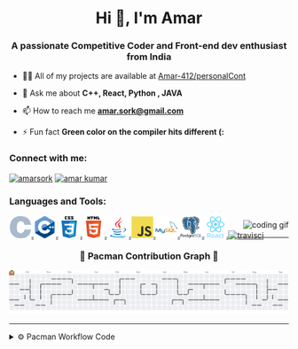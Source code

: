 <h1 align="center">Hi 👋, I'm Amar</h1>
<h3 align="center">A passionate Competitive Coder and Front-end dev enthusiast from India</h3>

- 👨‍💻 All of my projects are available at [Amar-412/personalCont](Amar-412/Personal-Cont)

- 💬 Ask me about **C++, React, Python , JAVA**

- 📫 How to reach me **amar.sork@gmail.com**

- ⚡ Fun fact **Green color on the compiler hits different (:**

<h3 align="left">Connect with me:</h3>
<p align="left">
<a href="https://twitter.com/amarsork" target="blank"><img align="center" src="https://raw.githubusercontent.com/rahuldkjain/github-profile-readme-generator/master/src/images/icons/Social/twitter.svg" alt="amarsork" height="30" width="40" /></a>
<a href="https://linkedin.com/in/amar kumar" target="blank"><img align="center" src="https://raw.githubusercontent.com/rahuldkjain/github-profile-readme-generator/master/src/images/icons/Social/linked-in-alt.svg" alt="amar kumar" height="30" width="40" /></a>
</p>

<h3 align="left">Languages and Tools:</h3>
<p align="left"> 
  <a href="https://www.cprogramming.com/" target="_blank" rel="noreferrer"> 
    <img src="https://raw.githubusercontent.com/devicons/devicon/master/icons/c/c-original.svg" alt="c" width="40" height="40"/> 
  </a> 
  <a href="https://www.w3schools.com/cpp/" target="_blank" rel="noreferrer"> 
    <img src="https://raw.githubusercontent.com/devicons/devicon/master/icons/cplusplus/cplusplus-original.svg" alt="cplusplus" width="40" height="40"/> 
  </a> 
  <a href="https://www.w3schools.com/css/" target="_blank" rel="noreferrer"> 
    <img src="https://raw.githubusercontent.com/devicons/devicon/master/icons/css3/css3-original-wordmark.svg" alt="css3" width="40" height="40"/> 
  </a> 
  <a href="https://www.w3.org/html/" target="_blank" rel="noreferrer"> 
    <img src="https://raw.githubusercontent.com/devicons/devicon/master/icons/html5/html5-original-wordmark.svg" alt="html5" width="40" height="40"/> 
  </a> 
  <a href="https://www.java.com" target="_blank" rel="noreferrer"> 
    <img src="https://raw.githubusercontent.com/devicons/devicon/master/icons/java/java-original.svg" alt="java" width="40" height="40"/> 
  </a> 
  <a href="https://developer.mozilla.org/en-US/docs/Web/JavaScript" target="_blank" rel="noreferrer"> 
    <img src="https://raw.githubusercontent.com/devicons/devicon/master/icons/javascript/javascript-original.svg" alt="javascript" width="40" height="40"/> 
  </a> 
  <a href="https://www.mysql.com/" target="_blank" rel="noreferrer"> 
    <img src="https://raw.githubusercontent.com/devicons/devicon/master/icons/mysql/mysql-original-wordmark.svg" alt="mysql" width="40" height="40"/> 
  </a> 
  <a href="https://www.postgresql.org" target="_blank" rel="noreferrer"> 
    <img src="https://raw.githubusercontent.com/devicons/devicon/master/icons/postgresql/postgresql-original-wordmark.svg" alt="postgresql" width="40" height="40"/> 
  </a> 
  <a href="https://reactjs.org/" target="_blank" rel="noreferrer"> 
    <img src="https://raw.githubusercontent.com/devicons/devicon/master/icons/react/react-original-wordmark.svg" alt="react" width="40" height="40"/> 
  </a> 
  <a href="https://travis-ci.org" target="_blank" rel="noreferrer"> 
    <img src="https://www.vectorlogo.zone/logos/travis-ci/travis-ci-icon.svg" alt="travisci" width="40" height="40"/> 
  </a> 
</p>  

<!-- Coding GIF at upper-right -->
<div align="right" style="margin-top:-50px;">
  <img src="https://cdn.dribbble.com/users/1162077/screenshots/3848914/programmer.gif" alt="coding gif" width="250"/>
</div>

---

<!-- Pacman Animation -->
<h3 align="center">🐹 Pacman Contribution Graph 🐹</h3>
<p align="center">
  <img src="https://raw.githubusercontent.com/Amar-412/Amar-412/output/pacman-contribution-graph.svg" alt="Pacman animation" />
</p>

---

<!-- GitHub Action workflow code -->
<details>
<summary>⚙️ Pacman Workflow Code</summary>

```yaml
name: Generate pacman animation

on:
  schedule: # execute every 12 hours
    - cron: "0 */12 * * *"
  workflow_dispatch:
  push:
    branches:
      - main

jobs:
  generate:
    permissions:
      contents: write
    runs-on: ubuntu-latest
    timeout-minutes: 5

    steps:
      - name: Generate pacman-contribution-graph.svg
        uses: abozanona/pacman-contribution-graph@main
        with:
          github_user_name: ${{ github.repository_owner }}

      - name: Push pacman-contribution-graph.svg to the output branch
        uses: crazy-max/ghaction-github-pages@v3.1.0
        with:
          target_branch: output
          build_dir: dist
        env:
          GITHUB_TOKEN: ${{ secrets.GITHUB_TOKEN }}
